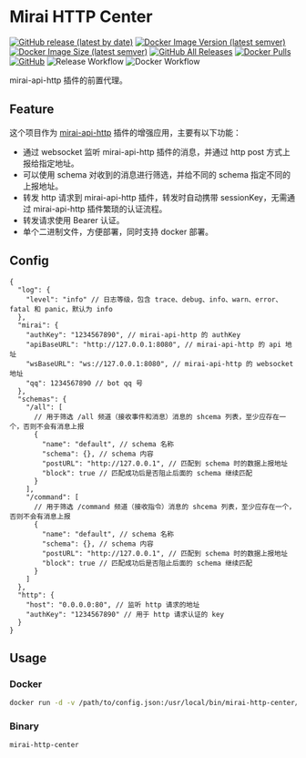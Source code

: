 # Mirai HTTP Center

[![GitHub release (latest by date)](https://img.shields.io/github/v/release/tarocch1/mirai-http-center)](https://github.com/Tarocch1/mirai-http-center/releases)
[![Docker Image Version (latest semver)](https://img.shields.io/docker/v/tarocch1/mirai-http-center?label=docker%20hub)](https://hub.docker.com/r/tarocch1/mirai-http-center)
[![Docker Image Size (latest semver)](https://img.shields.io/docker/image-size/tarocch1/mirai-http-center)](https://hub.docker.com/r/tarocch1/mirai-http-center)
[![GitHub All Releases](https://img.shields.io/github/downloads/tarocch1/mirai-http-center/total)](https://github.com/Tarocch1/mirai-http-center/releases)
[![Docker Pulls](https://img.shields.io/docker/pulls/tarocch1/mirai-http-center)](https://hub.docker.com/r/tarocch1/mirai-http-center)
[![GitHub](https://img.shields.io/github/license/tarocch1/mirai-http-center)](https://github.com/Tarocch1/mirai-http-center/blob/master/LICENSE)
![Release Workflow](https://github.com/Tarocch1/mirai-http-center/workflows/Release%20Workflow/badge.svg)
![Docker Workflow](https://github.com/Tarocch1/mirai-http-center/workflows/Docker%20Workflow/badge.svg)

mirai-api-http 插件的前置代理。

## Feature

这个项目作为 [mirai-api-http](https://github.com/mamoe/mirai-api-http) 插件的增强应用，主要有以下功能：

- 通过 websocket 监听 mirai-api-http 插件的消息，并通过 http post 方式上报给指定地址。
- 可以使用 schema 对收到的消息进行筛选，并给不同的 schema 指定不同的上报地址。
- 转发 http 请求到 mirai-api-http 插件，转发时自动携带 sessionKey，无需通过 mirai-api-http 插件繁琐的认证流程。
- 转发请求使用 Bearer 认证。
- 单个二进制文件，方便部署，同时支持 docker 部署。

## Config

```jsonc
{
  "log": {
    "level": "info" // 日志等级，包含 trace、debug、info、warn、error、fatal 和 panic，默认为 info
  },
  "mirai": {
    "authKey": "1234567890", // mirai-api-http 的 authKey
    "apiBaseURL": "http://127.0.0.1:8080", // mirai-api-http 的 api 地址
    "wsBaseURL": "ws://127.0.0.1:8080", // mirai-api-http 的 websocket 地址
    "qq": 1234567890 // bot qq 号
  },
  "schemas": {
    "/all": [
      // 用于筛选 /all 频道（接收事件和消息）消息的 shcema 列表，至少应存在一个，否则不会有消息上报
      {
        "name": "default", // schema 名称
        "schema": {}, // schema 内容
        "postURL": "http://127.0.0.1", // 匹配到 schema 时的数据上报地址
        "block": true // 匹配成功后是否阻止后面的 schema 继续匹配
      }
    ],
    "/command": [
      // 用于筛选 /command 频道（接收指令）消息的 shcema 列表，至少应存在一个，否则不会有消息上报
      {
        "name": "default", // schema 名称
        "schema": {}, // schema 内容
        "postURL": "http://127.0.0.1", // 匹配到 schema 时的数据上报地址
        "block": true // 匹配成功后是否阻止后面的 schema 继续匹配
      }
    ]
  },
  "http": {
    "host": "0.0.0.0:80", // 监听 http 请求的地址
    "authKey": "1234567890" // 用于 http 请求认证的 key
  }
}
```

## Usage

### Docker

```bash
docker run -d -v /path/to/config.json:/usr/local/bin/mirai-http-center/config.json tarocch1/mirai-http-center
```

### Binary

```
mirai-http-center
```
